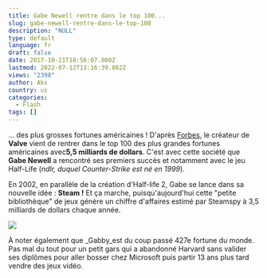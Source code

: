 ```yaml
---
title: Gabe Newell rentre dans le top 100...
slug: gabe-newell-rentre-dans-le-top-100
description: "NULL"
type: default
language: fr
draft: false
date: 2017-10-21T18:56:07.000Z
lastmod: 2022-07-12T13:16:39.082Z
views: "2398"
author: Aks
country: us
categories:
  - Flash
tags: []
---
```

... des plus grosses fortunes américaines ! D'après [Forbes](https://www.forbes.com/profile/gabe-newell/), le créateur de **Valve** vient de rentrer dans le top 100 des plus grandes fortunes américaines avec**5,5 milliards de dollars**. C'est avec cette société que **Gabe Newell** a rencontré ses premiers succès et notamment avec le jeu Half-Life (_ndlr, duquel Counter-Strike est né en 1999_). 

En 2002, en parallèle de la création d'Half-life 2, Gabe se lance dans sa nouvelle idée : **Steam !** Et ça marche, puisqu'aujourd'hui cette "petite bibliothèque" de jeux génère un chiffre d'affaires estimé par Steamspy à 3,5 milliards de dollars chaque année.

![](/images/articles/59eb918208d57/images/tQXVTldesITUvURr7fFmbvg7DiXJGsQrj60ASpYV.jpeg)

À noter également que _Gabby_est du coup passé 427e fortune du monde. Pas mal du tout pour un petit gars qui a abandonné Harvard sans valider ses diplômes pour aller bosser chez Microsoft puis partir 13 ans plus tard vendre des jeux vidéo.
